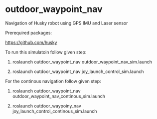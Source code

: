 # outdoor_waypoint_nav
Navigation of Husky robot using GPS IMU and Laser sensor

Prerequired packages:

https://github.com/husky

To run this simulatoin follow given step:

1. roslaunch outdoor_waypoint_nav outdoor_waypoint_nav_sim.launch

2. roslaunch outdoor_waypoint_nav joy_launch_control_sim.launch

For the continous navigation follow given step:

1. roslaunch outdoor_waypoint_nav outdoor_waypoint_nav_continous_sim.launch

2. roslaunch outdoor_waypoiny_nav joy_launch_control_continous_sim.launch

